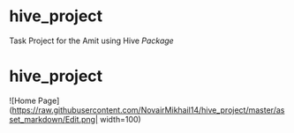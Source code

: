 # hive_project

Task Project for the Amit using Hive *Package*   

# hive_project
![Home Page](https://raw.githubusercontent.com/NovairMikhail14/hive_project/master/asset_markdown/Edit.png| width=100)
